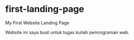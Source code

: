 # first-landing-page
My First Website Landing Page

Website ini saya buat untuk tugas kuliah pemrograman web.
